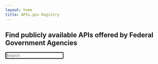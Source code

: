 ```yaml
---
layout: home
title: APIs.gov Registry
---
```



<h2 class="text-center">Find publicly available APIs offered by Federal Government Agencies</h2>

<section>
  <div class="grid-row">
    <input class="margin-x-auto usa-input text-center search" autofocus="autofocus" id="search-field-small" type="search" name="search" placeholder="Search">
  </div>
</section>

<div>
  <ul class="usa-list usa-list--unstyled api-list" style="min-width: 90%;">
  </ul>
</div>

<script type="text/javascript">
(async function() {
  window.apigov.buildAPIList();
  window.apigov.watchSearch();
})();
</script>
